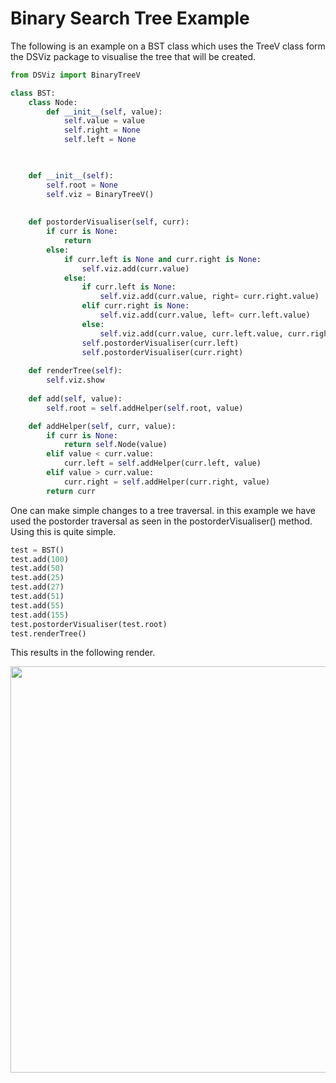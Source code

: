 # Binary Search Tree Example

The following is an example on a BST class which uses the TreeV class form the DSViz package to visualise the tree that will be created.

```python
from DSViz import BinaryTreeV

class BST:
    class Node:
        def __init__(self, value):
            self.value = value
            self.right = None
            self.left = None

        

    def __init__(self):
        self.root = None
        self.viz = BinaryTreeV()
         
        
    def postorderVisualiser(self, curr):
        if curr is None:
            return
        else:
            if curr.left is None and curr.right is None:
                self.viz.add(curr.value)
            else:
                if curr.left is None:
                    self.viz.add(curr.value, right= curr.right.value)
                elif curr.right is None:
                    self.viz.add(curr.value, left= curr.left.value)
                else:    
                    self.viz.add(curr.value, curr.left.value, curr.right.value)
                self.postorderVisualiser(curr.left)
                self.postorderVisualiser(curr.right)
            
    def renderTree(self):
        self.viz.show
            
    def add(self, value):
        self.root = self.addHelper(self.root, value)

    def addHelper(self, curr, value):
        if curr is None:
            return self.Node(value)
        elif value < curr.value:
            curr.left = self.addHelper(curr.left, value)
        elif value > curr.value:
            curr.right = self.addHelper(curr.right, value)
        return curr
```
One can make simple changes to a tree traversal. in this example we have used the postorder traversal as seen in the postorderVisualiser() method. Using this is quite simple.

```python
test = BST()
test.add(100)
test.add(50)
test.add(25)
test.add(27)
test.add(51)
test.add(55)
test.add(155)
test.postorderVisualiser(test.root)
test.renderTree()
```

This results in the following render.

<img src='https://github.com/IshMehta/DataStructureViz/blob/main/resources/TreeExample2.PNG?raw=true' width='650'>
